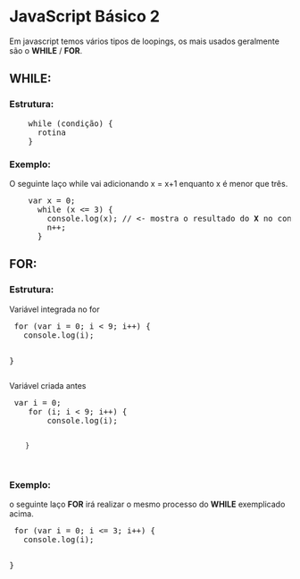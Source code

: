 
<h1>JavaScript Básico 2 </h1>
<p>Em javascript temos vários tipos de loopings, os mais usados geralmente são o <b>WHILE</b> / <b>FOR</b>.</p>

<h2>WHILE:</h2>
<h3>Estrutura:</h3>
<pre>
    while (condição) {
      rotina
    }
</pre>

<h3>Exemplo:</h3>
<p>O seguinte laço while vai adicionando x = x+1 enquanto x é menor que três.</p>
<pre>
    var x = 0;
      while (x <= 3) {
        console.log(x); // <- mostra o resultado do <b>X</b> no console.
        n++; 
      }
</pre>
<h2>FOR:</h2>
<h3>Estrutura:</h3>
 <p>Variável integrada no for</p>
 <pre>
 for (var i = 0; i < 9; i++) { 
   console.log(i);
   
}
</pre>
 <p>Variável criada antes</p>
 <pre>
 var i = 0;
    for (i; i < 9; i++) { 
        console.log(i);
   
        }
</pre>
<h3>Exemplo:</h3>
 <p>o seguinte laço <b>FOR</b> irá realizar o mesmo processo do <b>WHILE</b> exemplicado acima.
 <pre>
 for (var i = 0; i <= 3; i++) {
   console.log(i);
   
}
</pre>
